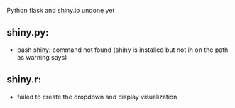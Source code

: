 Python flask and shiny.io undone yet

## shiny.py:
- bash shiny: command not found (shiny is installed but not in on the path as warning says)

## shiny.r:
- failed to create the dropdown and display visualization
